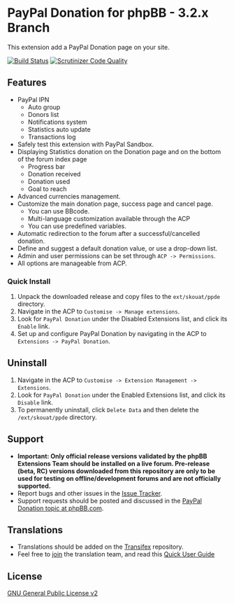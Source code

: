 # PayPal Donation for phpBB - 3.2.x Branch
This extension add a PayPal Donation page on your site.

[![Build Status](https://travis-ci.org/Skouat/ext_paypal_donation.svg?branch=3.2.x)](https://travis-ci.org/Skouat/ext_paypal_donation) [![Scrutinizer Code Quality](https://scrutinizer-ci.com/g/Skouat/ext_paypal_donation/badges/quality-score.png?b=3.2.x)](https://scrutinizer-ci.com/g/Skouat/ext_paypal_donation/?branch=3.2.x)

## Features
* PayPal IPN
    * Auto group
    * Donors list
    * Notifications system
    * Statistics auto update
    * Transactions log
* Safely test this extension with PayPal Sandbox.
* Displaying Statistics donation on the Donation page and on the bottom of the forum index page
    * Progress bar
    * Donation received
    * Donation used
    * Goal to reach
* Advanced currencies management.
* Customize the main donation page, success page and cancel page.
    * You can use BBcode.
    * Multi-language customization available through the ACP
    * You can use predefined variables.
* Automatic redirection to the forum after a successful/cancelled donation.
* Define and suggest a default donation value, or use a drop-down list.
* Admin and user permissions can be set through `ACP -> Permissions`.
* All options are manageable from ACP.

### Quick Install

1. Unpack the downloaded release and copy files to the `ext/skouat/ppde` directory.
2. Navigate in the ACP to `Customise -> Manage extensions`.
3. Look for `PayPal Donation` under the Disabled Extensions list, and click its `Enable` link.
4. Set up and configure PayPal Donation by navigating in the ACP to `Extensions -> PayPal Donation`.

## Uninstall

1. Navigate in the ACP to `Customise -> Extension Management -> Extensions`.
2. Look for `PayPal Donation` under the Enabled Extensions list, and click its `Disable` link.
3. To permanently uninstall, click `Delete Data` and then delete the `/ext/skouat/ppde` directory.

## Support

* **Important: Only official release versions validated by the phpBB Extensions Team should be installed on a live forum. Pre-release (beta, RC) versions downloaded from this repository are only to be used for testing on offline/development forums and are not officially supported.**
* Report bugs and other issues in the [Issue Tracker](https://github.com/Skouat/ext_paypal_donation/issues).
* Support requests should be posted and discussed in the [PayPal Donation topic at phpBB.com](https://www.phpbb.com/community/viewtopic.php?f=456&t=2358616).

## Translations

* Translations should be added on the [Transifex](https://www.transifex.com/skouat/ppde-32x) repository.
* Feel free to [join](https://www.transifex.com/signup/?join_project=ppde-32x) the translation team, and read this [Quick User Guide](/.tx/README.md)

## License
[GNU General Public License v2](http://opensource.org/licenses/GPL-2.0)
